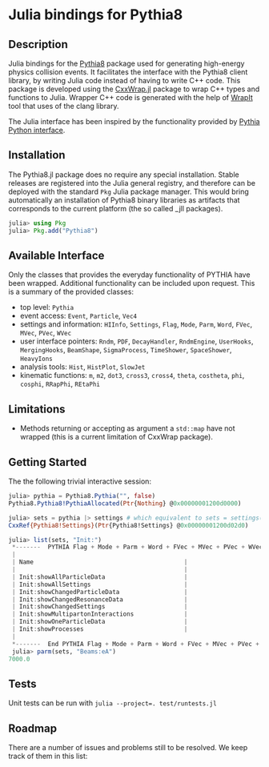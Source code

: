 # Julia bindings for Pythia8

## Description

Julia bindings for the [Pythia8](https://pythia.org) package used for generating high-energy physics collision events. It facilitates the interface with the Pythia8 client library, by writing Julia code instead of having to write C++ code.
This package is developed using the [CxxWrap.jl](https://github.com/JuliaInterop/CxxWrap.jl) package to wrap C++ types and functions to Julia. Wrapper C++ code is generated with the help of [WrapIt](https://github.com/grasph/wrapit) tool that uses of the clang library.

The Julia interface has been inspired by the functionality provided by [Pythia Python interface](https://pythia.org//latest-manual/PythonInterface.html).

## Installation
The Pythia8.jl package does no require any special installation. Stable releases are registered into the Julia general registry, and therefore can be deployed with the standard `Pkg` Julia package manager. This would bring automatically an installation of Pythia8 binary libraries as artifacts that corresponds to the current platform (the so called _jll packages).
```julia
julia> using Pkg
julia> Pkg.add("Pythia8")
```
## Available Interface
Only the classes that provides the everyday functionality of PYTHIA have been wrapped. Additional functionality can be included upon request. This is a summary of the provided classes:
- top level: `Pythia`
- event access: `Event`, `Particle`, `Vec4`
- settings and information: `HIInfo`, `Settings`, `Flag`, `Mode`, `Parm`, `Word`, `FVec`, `MVec`, `PVec`, `WVec`
- user interface pointers: `Rndm`, `PDF`, `DecayHandler`, `RndmEngine`, `UserHooks`, `MergingHooks`, `BeamShape`, `SigmaProcess`, `TimeShower`, `SpaceShower`, `HeavyIons`
- analysis tools: `Hist`, `HistPlot`, `SlowJet`
- kinematic functions: `m`, `m2`, `dot3`, `cross3`, `cross4`, `theta`, `costheta`, `phi`, `cosphi`, `RRapPhi`, `REtaPhi`

## Limitations
- Methods returning or accepting as argument a `std::map` have not wrapped (this is a current limitation of CxxWrap package).

## Getting Started
The the following trivial interactive session:
```Julia
julia> pythia = Pythia8.Pythia("", false)
Pythia8.Pythia8!PythiaAllocated(Ptr{Nothing} @0x00000001200d0000)

julia> sets = pythia |> settings # which equivalent to sets = settings(pythia)
CxxRef{Pythia8!Settings}(Ptr{Pythia8!Settings} @0x00000001200d02d0)

julia> list(sets, "Init:")
 *-------  PYTHIA Flag + Mode + Parm + Word + FVec + MVec + PVec + WVec Settings (with requested string) ----------* 
 |                                                                                                                 | 
 | Name                                          |                      Now |      Default         Min         Max | 
 |                                               |                          |                                      | 
 | Init:showAllParticleData                      |                      off |          off                         | 
 | Init:showAllSettings                          |                      off |          off                         | 
 | Init:showChangedParticleData                  |                       on |           on                         | 
 | Init:showChangedResonanceData                 |                      off |          off                         | 
 | Init:showChangedSettings                      |                       on |           on                         | 
 | Init:showMultipartonInteractions              |                       on |           on                         | 
 | Init:showOneParticleData                      |                        0 |            0           0             | 
 | Init:showProcesses                            |                       on |           on                         | 
 |                                                                                                                 | 
 *-------  End PYTHIA Flag + Mode + Parm + Word + FVec + MVec + PVec + WVec Settings  -----------------------------* 
 julia> parm(sets, "Beams:eA")
7000.0
```

## Tests
Unit tests can be run with `julia --project=. test/runtests.jl`

## Roadmap
There are a number of issues and problems still to be resolved. We keep track of them in this list:
